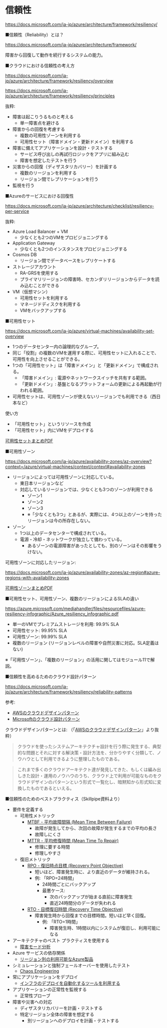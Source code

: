 # 信頼性

https://docs.microsoft.com/ja-jp/azure/architecture/framework/resiliency/


■信頼性（Reliability）とは？

https://docs.microsoft.com/ja-jp/azure/architecture/framework/

障害から回復して動作を続行するシステムの能力。

■クラウドにおける信頼性の考え方

https://docs.microsoft.com/ja-jp/azure/architecture/framework/resiliency/overview

https://docs.microsoft.com/ja-jp/azure/architecture/framework/resiliency/principles

抜粋:

- 障害は起こりうるものと考える
  - 単一障害点を避ける
- 障害からの回復を考慮する
  - 複数の可用性ゾーンを利用する
  - 可用性セット（障害ドメイン・更新ドメイン）を利用する
- 障害に備えてアプリケーションを設計・テストする
  - サービス呼び出しの再試行ロジックをアプリに組み込む
  - 障害を想定したテストを行う
- 災害からの回復（ディザスタリカバリー）を計画する
  - 複数のリージョンを利用する
  - リージョン間でレプリケーションを行う
- 監視を行う

■Azureのサービスにおける回復性

https://docs.microsoft.com/ja-jp/azure/architecture/checklist/resiliency-per-service

抜粋:

- Azure Load Balancer + VM
  - 少なくとも2つのVMをプロビジョニングする
- Application Gateway
  - 少なくとも2つのインスタンスをプロビジョニングする
- Cosmos DB
  - リージョン間でデータベースをレプリケートする
- ストレージアカウント
  - RA-GRSを使用する
  - プライマリリージョンの障害時、セカンダリリージョンからデータを読み込むことができる
- VM（仮想マシン）
  - 可用性セットを利用する
  - マネージドディスクを利用する
  - VMをバックアップする

■可用性セット

https://docs.microsoft.com/ja-jp/azure/virtual-machines/availability-set-overview

- 1つのデータセンター内の論理的なグループ。
- 同じ「役割」の複数のVMを運用する際に、可用性セットに入れることで、可用性を向上させることができる。
- 1つの「可用性セット」は「障害ドメイン」と「更新ドメイン」で構成される。
  - 「障害ドメイン」: 電源やネットワークスイッチを共有する範囲。
  - 「更新ドメイン」: 基盤となるプラットフォームの更新による再起動が行われる範囲。
- 可用性セットは、可用性ゾーンが使えないリージョンでも利用できる（西日本など）

使い方
- 「可用性セット」というリソースを作成
- 「可用性セット」内にVMをデプロイする

[可用性セットまとめPDF](../AZ-104/pdf/mod08/可用性セット.pdf)

■可用性ゾーン

https://docs.microsoft.com/ja-jp/azure/availability-zones/az-overview?context=/azure/virtual-machines/context/context#availability-zones

- リージョンによっては可用性ゾーンに対応している。
  - 東日本リージョンなど
  - 対応しているリージョンでは、少なくとも3つのゾーンが利用できる
    - ゾーン1
    - ゾーン2
    - ゾーン3
    - ※「少なくとも3つ」とあるが、実際には、4つ以上のゾーンを持ったリージョンは今の所存在しない。
- ゾーン
  - 1つ以上のデータセンターで構成されている。
  - 電源・冷却・ネットワークが独立して備わっている。
    - あるゾーンの電源障害があったとしても、別のゾーンはその影響をうけない。

可用性ゾーンに対応したリージョン:

https://docs.microsoft.com/ja-jp/azure/availability-zones/az-region#azure-regions-with-availability-zones

[可用性ゾーンまとめPDF](../AZ-104/pdf/mod08/可用性ゾーン.pdf)


■可用性セット、可用性ゾーン、複数のリージョンによるSLAの違い

https://azure.microsoft.com/mediahandler/files/resourcefiles/azure-resiliency-infographic/Azure_resiliency_infographic.pdf

- 単一のVMでプレミアムストレージを利用: 99.9% SLA
- 可用性セット: 99.95% SLA
- 可用性ゾーン: 99.99% SLA
- 複数のリージョン (リージョンレベルの障害や自然災害に対応。SLA定義はない)

※「可用性ゾーン」、「複数のリージョン」の活用に関してはモジュール11で解説。

■信頼性を高めるためのクラウド設計パターン

https://docs.microsoft.com/ja-jp/azure/architecture/framework/resiliency/reliability-patterns

参考:
- [AWSのクラウドデザインパターン](http://aws.clouddesignpattern.org/index.php/)
- [Microsoftのクラウド設計パターン](https://docs.microsoft.com/ja-jp/azure/architecture/patterns/)


クラウドデザインパターンとは: （「[AWSのクラウドデザインパターン](http://aws.clouddesignpattern.org/index.php/)」より抜粋）

> クラウドを使ったシステムアーキテクチャ設計を行う際に発生する、典型的な問題とそれに対する解決策・設計方法を、分かりやすく分類して、ノウハウとして利用できるように整理したものである。

> これまで多くのクラウドアーキテクト達が発見してきた、もしくは編み出しきた設計・運用のノウハウのうち、クラウド上で利用が可能なものをクラウドデザインのパターンという形式で一覧化し、暗黙知から形式知に変換したものであるといえる。


■信頼性のためのベストプラクティス（Skillpipe資料より）

- 要件を定義する
  - 可用性メトリック
    - [MTBF - 平均故障間隔 (Mean Time Between Failure)](https://ja.wikipedia.org/wiki/%E5%B9%B3%E5%9D%87%E6%95%85%E9%9A%9C%E9%96%93%E9%9A%94)
      - 故障が発生してから、次回の故障が発生するまでの平均の長さ
      - 故障しにくさ
    - [MTTR - 平均修復時間 (Mean Time To Repair)](https://ja.wikipedia.org/wiki/%E5%B9%B3%E5%9D%87%E4%BF%AE%E5%BE%A9%E6%99%82%E9%96%93)
      - 修理に要する時間
      - 修理しやすさ
  - 復旧メトリック
    - [RPO - 復旧時点目標 (Recovery Point Objective)](https://ja.wikipedia.org/wiki/%E5%9B%9E%E5%BE%A9%E3%83%9D%E3%82%A4%E3%83%B3%E3%83%88%E7%9B%AE%E6%A8%99)
      - 短いほど、障害発生時に、より直近のデータが維持される。
      - 例: 「RPO=24時間」
        - 24時間ごとにバックアップ
        - 最悪ケース:
          - 次のバックアップが始まる直前に障害発生
          - 直近24時間分のデータが失われる
    - [RTO - 目標復旧時間 (Recovery Time Objective)](https://ja.wikipedia.org/wiki/%E3%83%87%E3%82%A3%E3%82%B6%E3%82%B9%E3%82%BF%E3%83%AA%E3%82%AB%E3%83%90%E3%83%AA#%E7%9B%AE%E6%A8%99%E5%BE%A9%E6%97%A7%E6%99%82%E9%96%93)
      - 障害発生時から回復までの目標時間。短いほど早く回復。
        - 例: 「RTO=1時間」
          - 障害発生時、1時間以内にシステムが復旧し、利用可能になる
- アーキテクチャのベスト プラクティスを使用する
  - [障害モード分析](https://docs.microsoft.com/ja-jp/azure/architecture/framework/resiliency/design-resiliency#build-resiliency-with-failure-mode-analysis)
- Azure サービスの依存関係
  - [リージョン別の利用可能なAzure製品](https://azure.microsoft.com/ja-jp/global-infrastructure/services/)
- シミュレーションと強制フェールオーバーを使用したテスト
  - [Chaos Engineering](https://docs.microsoft.com/ja-jp/azure/architecture/framework/resiliency/chaos-engineering)
- 常にアプリケーションをデプロイ
  - [インフラのデプロイを自動化するツールを利用する](https://docs.microsoft.com/ja-jp/azure/virtual-machines/infrastructure-automation)
- アプリケーションの正常性を監視する
  - 正常性プローブ
- 障害や災害への対応
  - ディザスタリカバリーを計画・テストする
  - 特定リージョン全体の障害を想定する
    - 別リージョンへのデプロイを計画・テストする
